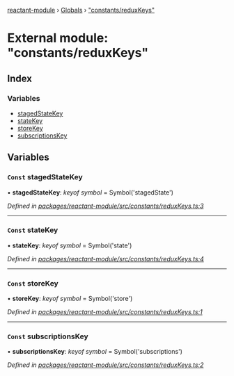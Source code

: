 [reactant-module](../README.md) › [Globals](../globals.md) › ["constants/reduxKeys"](_constants_reduxkeys_.md)

# External module: "constants/reduxKeys"

## Index

### Variables

* [stagedStateKey](_constants_reduxkeys_.md#const-stagedstatekey)
* [stateKey](_constants_reduxkeys_.md#const-statekey)
* [storeKey](_constants_reduxkeys_.md#const-storekey)
* [subscriptionsKey](_constants_reduxkeys_.md#const-subscriptionskey)

## Variables

### `Const` stagedStateKey

• **stagedStateKey**: *keyof symbol* = Symbol('stagedState')

*Defined in [packages/reactant-module/src/constants/reduxKeys.ts:3](https://github.com/unadlib/reactant/blob/0eb2298/packages/reactant-module/src/constants/reduxKeys.ts#L3)*

___

### `Const` stateKey

• **stateKey**: *keyof symbol* = Symbol('state')

*Defined in [packages/reactant-module/src/constants/reduxKeys.ts:4](https://github.com/unadlib/reactant/blob/0eb2298/packages/reactant-module/src/constants/reduxKeys.ts#L4)*

___

### `Const` storeKey

• **storeKey**: *keyof symbol* = Symbol('store')

*Defined in [packages/reactant-module/src/constants/reduxKeys.ts:1](https://github.com/unadlib/reactant/blob/0eb2298/packages/reactant-module/src/constants/reduxKeys.ts#L1)*

___

### `Const` subscriptionsKey

• **subscriptionsKey**: *keyof symbol* = Symbol('subscriptions')

*Defined in [packages/reactant-module/src/constants/reduxKeys.ts:2](https://github.com/unadlib/reactant/blob/0eb2298/packages/reactant-module/src/constants/reduxKeys.ts#L2)*
